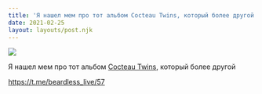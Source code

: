 ```yaml
---
title: 'Я нашел мем про тот альбом Cocteau Twins, который более другой'
date: 2021-02-25
layout: layouts/post.njk
---
```


![](https://i.ibb.co/bNd4fxp/image.png)

Я нашел мем про тот альбом [Cocteau Twins](https://t.me/beardless_live/48), который более другой

https://t.me/beardless_live/57

